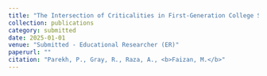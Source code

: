 ```yaml
---
title: "The Intersection of Criticalities in First-Generation College Students' (FGCSs) Research Experiences and Projects"
collection: publications
category: submitted
date: 2025-01-01
venue: "Submitted - Educational Researcher (ER)"
paperurl: ""
citation: "Parekh, P., Gray, R., Raza, A., <b>Faizan, M.</b>"
---
```

